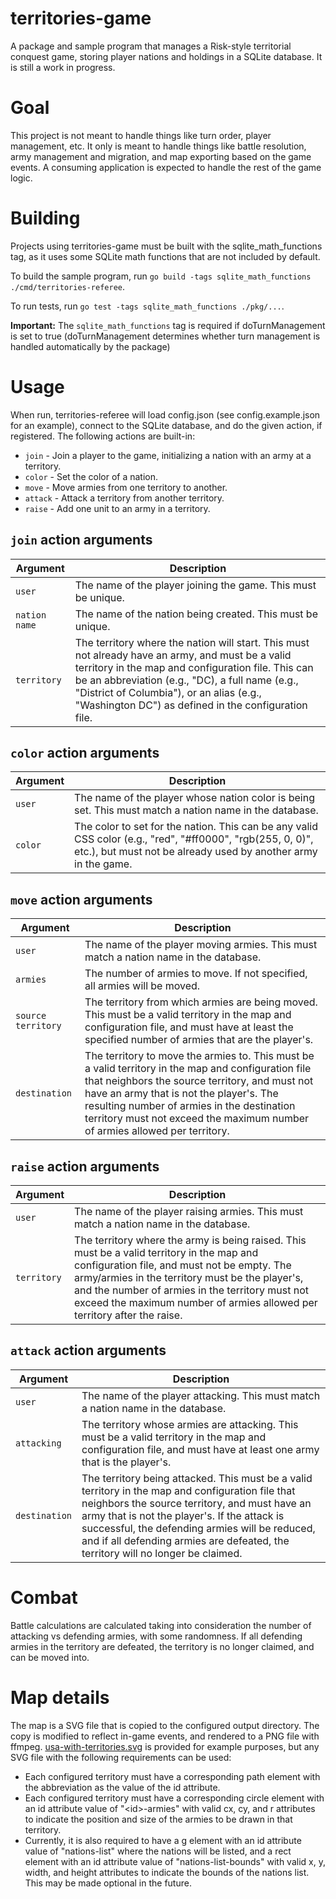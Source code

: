 # territories-game
A package and sample program that manages a Risk-style territorial conquest game, storing player nations and holdings in a SQLite database. It is still a work in progress.

# Goal
This project is not meant to handle things like turn order, player management, etc. It only is meant to handle things like battle resolution, army management and migration, and map exporting based on the game events. A consuming application is expected to handle the rest of the game logic.

# Building
Projects using territories-game must be built with the sqlite_math_functions tag, as it uses some SQLite math functions that are not included by default.

To build the sample program, run `go build -tags sqlite_math_functions ./cmd/territories-referee`.

To run tests, run `go test -tags sqlite_math_functions ./pkg/...`.

**Important:** The `sqlite_math_functions` tag is required if doTurnManagement is set to true (doTurnManagement determines whether turn management is handled automatically by the package)

# Usage
When run, territories-referee will load config.json (see config.example.json for an example), connect to the SQLite database, and do the given action, if registered. The following actions are built-in:
- `join` - Join a player to the game, initializing a nation with an army at a territory.
- `color` - Set the color of a nation.
- `move` - Move armies from one territory to another.
- `attack` - Attack a territory from another territory.
- `raise` - Add one unit to an army in a territory.

## `join` action arguments
Argument      | Description
--------------|------------
`user`        | The name of the player joining the game. This must be unique.
`nation name` | The name of the nation being created. This must be unique.
`territory`   | The territory where the nation will start. This must not already have an army, and must be a valid territory in the map and configuration file. This can be an abbreviation (e.g., "DC), a full name (e.g., "District of Columbia"), or an alias (e.g., "Washington DC") as defined in the configuration file.


## `color` action arguments
Argument | Description
---------|------------
`user`   | The name of the player whose nation color is being set. This must match a nation name in the database.
`color`  | The color to set for the nation. This can be any valid CSS color (e.g., "red", "#ff0000", "rgb(255, 0, 0)", etc.), but must not be already used by another army in the game.

## `move` action arguments
Argument           | Description
-------------------|------------
`user`             | The name of the player moving armies. This must match a nation name in the database.
`armies`           | The number of armies to move. If not specified, all armies will be moved.
`source territory` | The territory from which armies are being moved. This must be a valid territory in the map and configuration file, and must have at least the specified number of armies that are the player's.
`destination`      | The territory to move the armies to. This must be a valid territory in the map and configuration file that neighbors the source territory, and must not have an army that is not the player's. The resulting number of armies in the destination territory must not exceed the maximum number of armies allowed per territory.

## `raise` action arguments
Argument           | Description
-------------------|------------
`user`             | The name of the player raising armies. This must match a nation name in the database.
`territory`        | The territory where the army is being raised. This must be a valid territory in the map and configuration file, and must not be empty. The army/armies in the territory must be the player's, and the number of armies in the territory must not exceed the maximum number of armies allowed per territory after the raise.

## `attack` action arguments
Argument      | Description
--------------|------------
`user`        | The name of the player attacking. This must match a nation name in the database.
`attacking`   | The territory whose armies are attacking. This must be a valid territory in the map and configuration file, and must have at least one army that is the player's.
`destination` | The territory being attacked. This must be a valid territory in the map and configuration file that neighbors the source territory, and must have an army that is not the player's. If the attack is successful, the defending armies will be reduced, and if all defending armies are defeated, the territory will no longer be claimed.

# Combat
Battle calculations are calculated taking into consideration the number of attacking vs defending armies, with some randomness. If all defending armies in the territory are defeated, the territory is no longer claimed, and can be moved into.

# Map details
The map is a SVG file that is copied to the configured output directory. The copy is modified to reflect in-game events, and rendered to a PNG file with ffmpeg. [usa-with-territories.svg](./usa-with-territories.svg) is provided for example purposes, but any SVG file with the following requirements can be used:
- Each configured territory must have a corresponding path element with the abbreviation as the value of the id attribute.
- Each configured territory must have a corresponding circle element with an id attribute value of "&lt;id&gt;-armies" with valid cx, cy, and r attributes to indicate the position and size of the armies to be drawn in that territory.
- Currently, it is also required to have a g element with an id attribute value of "nations-list" where the nations will be listed, and a rect element with an id attribute value of "nations-list-bounds" with valid x, y, width, and height attributes to indicate the bounds of the nations list. This may be made optional in the future.